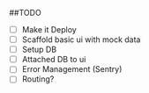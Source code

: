 ##TODO

 - [ ] Make it Deploy
 - [ ] Scaffold basic ui with mock data
 - [ ] Setup DB
 - [ ] Attached DB to ui
 - [ ] Error Management (Sentry)
 - [ ] Routing?